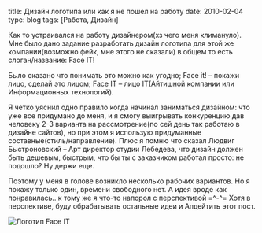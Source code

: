 title: Дизайн логотипа или как я не пошел на работу
date: 2010-02-04
type: blog
tags: [Работа, Дизайн]

Как то устраивался на работу дизайнером(хз чего меня климануло). Мне было дано задание разработать дизайн логотипа для этой же компании(возможно фейк, мне этого не сказали) в общем то есть слоган/название: Face IT!

Было сказано что понимать это можно как угодно; Face it! – покажи лицо, сделай это лицом; Face IT – лицо IT(Айтишной компании или Информационных технологий).

Я четко уяснил одно правило когда начинал заниматься дизайном: что уже все придумано до меня, и я смогу выигрывать конкуренцию дав человеку 2-3 варианта на рассмотрение(по сей день так работаю в дизайне сайтов), но при этом я использую придуманные составные(стиль/направление). Плюс я помню что сказал Людвиг Быстроновский – Арт директор студии Лебедева, что дизайн должен быть дешевым, быстрым, что бы ты с заказчиком работал просто: не подошло? Ну держи еще.

Поэтому у меня в голове возникло несколько рабочих вариантов. Но я покажу только один, времени свободного нет. А идея вроде как понравилась.. к тому же я что-то напорол с перспективой =^-^= Хотя в перспективе, буду обрабатывать остальные идеи и Апдейтить этот пост.

![Логотип Face IT](/static/files/face_1.png)